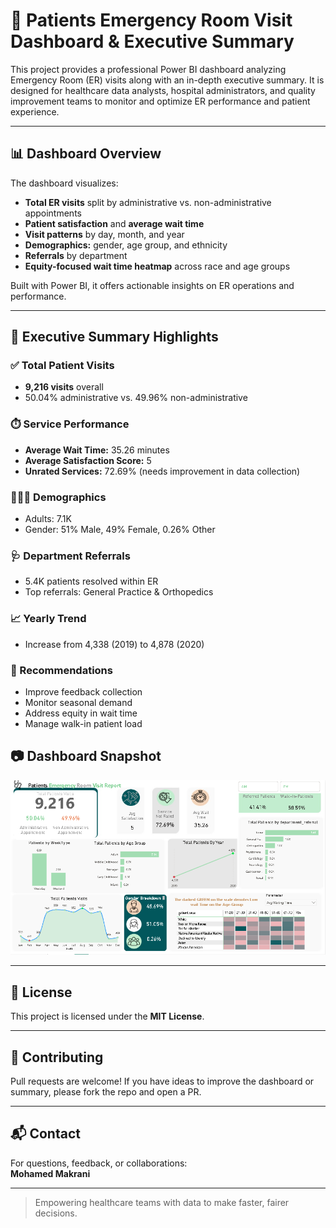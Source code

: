 # 🏥 Patients Emergency Room Visit Dashboard & Executive Summary

This project provides a professional Power BI dashboard analyzing Emergency Room (ER) visits along with an in-depth executive summary. It is designed for healthcare data analysts, hospital administrators, and quality improvement teams to monitor and optimize ER performance and patient experience.

---

## 📊 Dashboard Overview

The dashboard visualizes:

- **Total ER visits** split by administrative vs. non-administrative appointments
- **Patient satisfaction** and **average wait time**
- **Visit patterns** by day, month, and year
- **Demographics:** gender, age group, and ethnicity
- **Referrals** by department
- **Equity-focused wait time heatmap** across race and age groups

Built with Power BI, it offers actionable insights on ER operations and performance.

---

## 📄 Executive Summary Highlights

### ✅ Total Patient Visits
- **9,216 visits** overall
- 50.04% administrative vs. 49.96% non-administrative

### ⏱️ Service Performance
- **Average Wait Time:** 35.26 minutes
- **Average Satisfaction Score:** 5
- **Unrated Services:** 72.69% (needs improvement in data collection)

### 🧑‍🤝‍🧑 Demographics
- Adults: 7.1K
- Gender: 51% Male, 49% Female, 0.26% Other

### 🩺 Department Referrals
- 5.4K patients resolved within ER
- Top referrals: General Practice & Orthopedics

### 📈 Yearly Trend
- Increase from 4,338 (2019) to 4,878 (2020)

### 📌 Recommendations
- Improve feedback collection
- Monitor seasonal demand
- Address equity in wait time
- Manage walk-in patient load


## 📷 Dashboard Snapshot

![Dashboard](Images/Dashboard.png)

---


## 📝 License

This project is licensed under the **MIT License**. 

---

## 🤝 Contributing

Pull requests are welcome! If you have ideas to improve the dashboard or summary, please fork the repo and open a PR.

---

## 📬 Contact

For questions, feedback, or collaborations:  
**Mohamed Makrani**  

---

> Empowering healthcare teams with data to make faster, fairer decisions.
